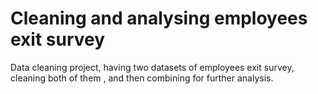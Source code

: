 # Cleaning and analysing employees exit survey
Data cleaning project, having two datasets of employees exit survey, cleaning both of them , and then combining for further analysis.
